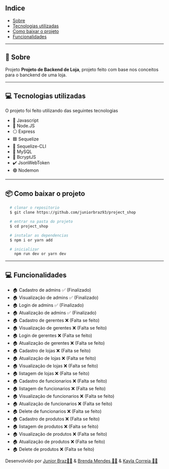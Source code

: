 ## Indice

- [Sobre](#-sobre)
- [Tecnologias utilizadas](#-tecnologias-utilizadas)
- [Como baixar o projeto](#-como-baixar-o-projeto)
- [Funcionalidades](#-Funcionalidades)

---

## 🤔 Sobre

Projeto **Projeto de Backend de Loja**, projeto feito com base nos conceitos para o banckend de uma loja.

---

## 💻 Tecnologias utilizadas

O projeto foi feito utilizando das seguintes tecnologias

- 💛 Javascript
- 💚 Node.JS
- ⚪ Express
- 🟦 Sequelize
- 🩵 Sequelize-CLI
- 🧡 MySQL
- 💱 BcryptJS
- ✔️ JsonWebToken
- 🟢 Nodemon

---

## 📦 Como baixar o projeto

```bash
  # clonar o repositorio
  $ git clone https://github.com/juniorbraz93/project_shop

  # entrar na pasta do projeto
  $ cd project_shop

  # instalar as dependencias
  $ npm i or yarn add

  # inicializar
    npm run dev or yarn dev

```

---

## 💻 Funcionalidades

<!-- ✅ (Finalizado) -->
<!-- ❌ (Falta se feito) -->
<!-- 🚧 (Em construção) -->

- 🏠 Cadastro de admins ✅ (Finalizado)
- 🏠 Visualização de admins ✅ (Finalizado)
- 🏠 Login de admins ✅ (Finalizado)
- 🏠 Atualização de admins ✅ (Finalizado)
- 🏠 Cadastro de gerentes ❌ (Falta se feito)
- 🏠 Visualização de gerentes ❌ (Falta se feito)
- 🏠 Login de gerentes ❌ (Falta se feito)
- 🏠 Atualização de gerentes ❌ (Falta se feito)
- 🏠 Cadastro de lojas ❌ (Falta se feito)
- 🏠 Atualização de lojas ❌ (Falta se feito)
- 🏠 Visualização de lojas ❌ (Falta se feito)
- 🏠 listagem de lojas ❌ (Falta se feito)
- 🏠 Cadastro de funcionarios ❌ (Falta se feito)
- 🏠 listagem de funcionarios ❌ (Falta se feito)
- 🏠 Visualização de funcionarios ❌ (Falta se feito)
- 🏠 Atualização de funcionarios ❌ (Falta se feito)
- 🏠 Delete de funcionarios ❌ (Falta se feito)
- 🏠 Cadastro de produtos ❌ (Falta se feito)
- 🏠 listagem de produtos ❌ (Falta se feito)
- 🏠 Visualização de produtos ❌ (Falta se feito)
- 🏠 Atualização de produtos ❌ (Falta se feito)
- 🏠 Delete de produtos ❌ (Falta se feito)

Desenvolvido por [Junior Braz🧑‍💻](https://github.com/juniorbraz93) & [Brenda Mendes 👩‍💻](https://github.com/brxndas) & [Kayla Correia 👩‍💻](https://github.com/Kayzdxx)
